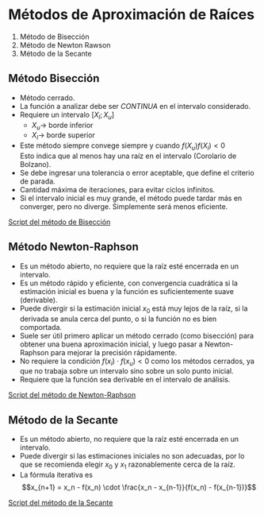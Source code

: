 # Métodos de Aproximación de Raíces
1. Método de Bisección
2. Método de Newton Rawson
3. Método de la Secante

## Método Bisección
* Método cerrado.  
* La función a analizar debe ser *CONTINUA* en el intervalo considerado.  
* Requiere un intervalo $[X_l ; X_u]$
    * $X_u \rightarrow$ borde inferior
    * $X_l\rightarrow$  borde superior  
* Este método siempre convege siempre y cuando $f(X_u)f(X_l)<0$  
Esto indica que al menos hay una raíz en el intervalo (Corolario de Bolzano).  
* Se debe ingresar una tolerancia o error aceptable, que define el criterio de parada.  
* Cantidad máxima de iteraciones, para evitar ciclos infinitos.  
* Si el intervalo inicial es muy grande, el método puede tardar más en converger, pero no diverge. Simplemente será menos eficiente.  

[Script del método de Bisección](./metodoBiseccion.py)

## Método Newton-Raphson  
* Es un método abierto, no requiere que la raíz esté encerrada en un intervalo.  
* Es un método rápido y eficiente, con convergencia cuadrática si la estimación inicial es buena y la función es suficientemente suave (derivable).
* Puede divergir si la estimación inicial $x_0$​ está muy lejos de la raíz, si la derivada se anula cerca del punto, o si la función no es bien comportada.  
* Suele ser útil primero aplicar un método cerrado (como bisección) para obtener una buena aproximación inicial, y luego pasar a Newton-Raphson para mejorar la precisión rápidamente.
* No requiere la condición $f(x_l​) \cdot f(x_u​) < 0$ como los métodos cerrados, ya que no trabaja sobre un intervalo sino sobre un solo punto inicial.
* Requiere que la función sea derivable en el intervalo de análisis.

[Script del método de Newton-Raphson](./metodoNewton.py)

## Método de la Secante
* Es un método abierto, no requiere que la raíz esté encerrada en un intervalo.
* Puede divergir si las estimaciones iniciales no son adecuadas, por lo que se recomienda elegir $x_0$​ y $x_1$​ razonablemente cerca de la raíz.
* La fórmula iterativa es  
$$x_{n+1} = x_n - f(x_n) \cdot \frac{x_n - x_{n-1}}{f(x_n) - f(x_{n-1})}$$

[Script del método de la Secante](./metodoSecante.py)